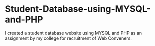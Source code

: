 # Student-Database-using-MYSQL-and-PHP
I created a student database website using MYSQL and PHP as an assignment by my college for recruitment of Web Conveners.
